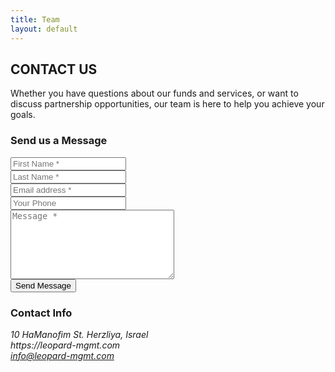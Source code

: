 ```yaml
---
title: Team
layout: default
---
```

<!--== Start Page Header Area ==-->
<div class="page-header-area bg-img" data-bg="/assets/img/page-header1.png">
    <div class="container">
        <div class="row">
            <div class="col-lg-10 col-xl-8 m-auto text-center">
                <div class="page-header-content-inner">
                    <div class="page-header-content">
                        <h2>CONTACT US</h2>
                        <p>Whether you have questions about our funds and services, or want to discuss partnership opportunities, our team is here to help you achieve your goals. </p>
                    </div>
                </div>
            </div>
        </div>
    </div>
</div>
<!--== End Page Header Area ==-->

<!--== Start Contact Page Area Wrapper ==-->
<div class="contact-page-area-wrapper sp-y">
    <div class="container">
        <div class="contact-content-wrap">
            <div class="row">
                <div class="col-lg-8">
                    <div class="contact-form-area contact-method">
                        <h3>Send us a Message</h3>
                        <div class="contact-form-wrap">
                            <form action="assets/php/mail.php" method="post" id="contact-form">
                                <div class="row">
                                    <div class="col-md-6">
                                        <div class="single-input-item">
                                            <label>
                                                <input type="text" name="first_name" placeholder="First Name *" required />
                                            </label>
                                        </div>
                                    </div>
                                    <div class="col-md-6">
                                        <div class="single-input-item">
                                            <label>
                                                <input type="text" name="last_name" placeholder="Last Name *" required />
                                            </label>
                                        </div>
                                    </div>
                                    <div class="col-md-6">
                                        <div class="single-input-item">
                                            <label>
                                                <input type="email" name="email_address" placeholder="Email address *" required />
                                            </label>
                                        </div>
                                    </div>
                                    <div class="col-md-6">
                                        <div class="single-input-item">
                                            <label>
                                                <input type="text" name="phone_no" placeholder="Your Phone" />
                                            </label>
                                        </div>
                                    </div>
                                    <div class="col-12">
                                        <div class="single-input-item">
                                            <label for="con_message" class="sr-only m-0"></label>
                                            <textarea name="con_message" id="con_message" cols="30" rows="7" placeholder="Message *" required></textarea>
                                        </div>
                                        <div class="single-input-item mb-0 mt-40">
                                            <button class="btn-outline">Send Message</button>
                                        </div>
                                        <div class="form-message"></div>
                                    </div>
                                </div>
                            </form>
                        </div>
                    </div>
                </div>
                <div class="col-lg-4">
                    <div class="contact-information contact-method">
                        <div class="contact-info-con">
                            <h3>Contact Info</h3>
                            <div class="widget-item m-0">
                                <address>
                                    10 HaManofim St. Herzliya, Israel
                                    <br>
                                https://leopard-mgmt.com
                                    <br>
                                <a href="mailto:info@leopard-mgmt.com">info@leopard-mgmt.com</a>
                            </address>
                            </div>
                            <div class="member-social-icons mt-30">
                                <a href="#"><i class="mdi mdi-facebook"></i></a>
                                <a href="#"><i class="mdi mdi-twitter"></i></a>
                                <a href="#"><i class="mdi mdi-linkedin"></i></a>
                                <a href="#"><i class="mdi mdi-pinterest"></i></a>
                            </div>
                        </div>
                    </div>
                </div>
            </div>
        </div>
    </div>
</div>
<!--== End Contact Page Area Wrapper ==-->
